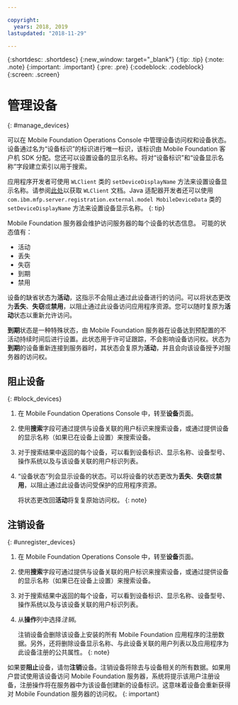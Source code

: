 ```yaml
---

copyright:
  years: 2018, 2019
lastupdated: "2018-11-29"

---
```


{:shortdesc: .shortdesc}
{:new_window: target="_blank"}
{:tip: .tip}
{:note: .note}
{:important: .important}
{:pre: .pre}
{:codeblock: .codeblock}
{:screen: .screen}

# 管理设备
{: #manage_devices}

可以在 Mobile Foundation Operations Console 中管理设备访问权和设备状态。设备通过名为“设备标识”的标识进行唯一标识，该标识由 Mobile Foundation 客户机 SDK 分配。您还可以设置设备的显示名称。将对“设备标识”和“设备显示名称”字段建立索引以用于搜索。

应用程序开发者可使用 `WLClient` 类的 `setDeviceDisplayName` 方法来设置设备显示名称。请参阅[此处](https://mobilefirstplatform.ibmcloud.com/tutorials/en/foundation/8.0/api/client-side-api/javascript/client/)以获取 `WLClient` 文档。Java 适配器开发者还可以使用 `com.ibm.mfp.server.registration.external.model MobileDeviceData` 类的 `setDeviceDisplayName` 方法来设置设备显示名称。
{: tip}

Mobile Foundation 服务器会维护访问服务器的每个设备的状态信息。
可能的状态值有：
* 活动
* 丢失 
* 失窃
* 到期 
* 禁用
  
设备的缺省状态为**活动**，这指示不会阻止通过此设备进行的访问。可以将状态更改为**丢失**、**失窃**或**禁用**，以阻止通过此设备访问应用程序资源。您可以随时复原为**活动**状态以重新允许访问。 

**到期**状态是一种特殊状态，由 Mobile Foundation 服务器在设备达到预配置的不活动持续时间后进行设置。此状态用于许可证跟踪，不会影响设备访问权。状态为**到期**的设备重新连接到服务器时，其状态会复原为**活动**，并且会向该设备授予对服务器的访问权。

## 阻止设备
{: #block_devices}

1. 在 Mobile Foundation Operations Console 中，转至**设备**页面。
2. 使用**搜索**字段可通过提供与设备关联的用户标识来搜索设备，或通过提供设备的显示名称（如果已在设备上设置）来搜索设备。
3. 对于搜索结果中返回的每个设备，可以看到设备标识、显示名称、设备型号、操作系统以及与该设备关联的用户标识列表。
4. “设备状态”列会显示设备的状态。可以将设备的状态更改为**丢失**、**失窃**或**禁用**，以阻止通过此设备访问受保护的应用程序资源。 
   
   将状态更改回**活动**将复复原始访问权。
   {: note}


## 注销设备
{: #unregister_devices}

1. 在 Mobile Foundation Operations Console 中，转至**设备**页面。
2. 使用**搜索**字段可通过提供与设备关联的用户标识来搜索设备，或通过提供设备的显示名称（如果已在设备上设置）来搜索设备。
3. 对于搜索结果中返回的每个设备，可以看到设备标识、显示名称、设备型号、操作系统以及与该设备关联的用户标识列表。
4. 从**操作**列中选择*注销*。

   注销设备会删除该设备上安装的所有 Mobile Foundation 应用程序的注册数据。另外，还将删除设备显示名称、与此设备关联的用户列表以及应用程序为此设备注册的公共属性。
   {: note}


如果要**阻止**设备，请勿**注销**设备。注销设备将除去与设备相关的所有数据。如果用户尝试使用该设备访问 Mobile Foundation 服务器，系统将提示该用户注册设备，注册操作将在服务器中为该设备创建新的设备标识。这意味着设备会重新获得对 Mobile Foundation 服务器的访问权。
{: important}
